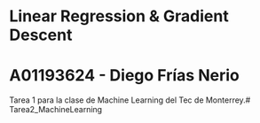 # Linear Regression & Gradient Descent
# A01193624 - Diego Frías Nerio

Tarea 1 para la clase de Machine Learning del Tec de Monterrey.# Tarea2_MachineLearning
